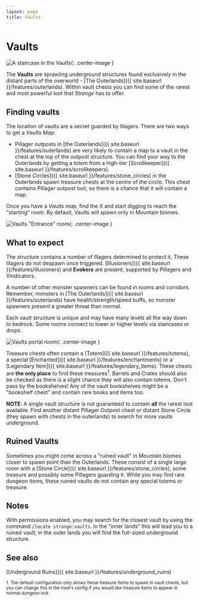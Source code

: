 ```yaml
---
layout: page
title: Vaults
---
```


# Vaults

![A staircase in the Vaults](https://i.postimg.cc/J7TNVvkH/Vaults-Staircase.jpg){: .center-image }

The **Vaults** are sprawling underground structures found exclusively in the distant parts of the overworld - [The Outerlands]({{ site.baseurl }}/features/outerlands).  Within vault chests you can find some of the rarest and most powerful loot that *Strange* has to offer.

## Finding vaults

The location of vaults are a secret guarded by Illagers.  There are two ways to get a *Vaults Map*:

* Pillager outposts in [the Outerlands]({{ site.baseurl }}/features/outerlands) are very likely to contain a map to a vault in the chest at the top of the outpost structure.  You can find your way to the Outerlands by getting a totem from a high-tier [Scrollkeeper]({{ site.baseurl }}/features/scrollkeepers).
* [Stone Circles]({{ site.baseurl }}/features/stone_circles) in the Outerlands spawn treasure chests at the centre of the circle. This chest contains Pillager outpost loot, so there is a chance that it will contain a map.

Once you have a *Vaults map*, find the X and start digging to reach the "starting" room.  By default, Vaults will spawn only in Mountain biomes.

![Vaults "Entrance" room](https://i.postimg.cc/sx07YGr4/Vaults-Starting-Room.jpg){: .center-image }

## What to expect

The structure contains a number of Illagers determined to protect it.  These Illagers do not despawn once triggered.  [Illusioners]({{ site.baseurl }}/features/illusioners) and **Evokers** are present, supported by Pillagers and Vindicators.

A number of other monster spawners can be found in rooms and corridors. Remember, monsters in [The Outerlands]({{ site.baseurl }}/features/outerlands) have health/strength/speed buffs, so monster spawners present a greater threat than normal.

Each vault structure is unique and may have many levels all the way down to bedrock.  Some rooms connect to lower or higher levels via staircases or drops.

![Vaults portal room](https://i.postimg.cc/D0z14dtz/Vaults-Portal-Room.jpg){: .center-image }

Treasure chests often contain a [Totem]({{ site.baseurl }}/features/totems), a special [Enchanted]({{ site.baseurl }}/features/enchantments) or a [Legendary Item]({{ site.baseurl }}/features/legendary_items).  These chests are **the only place** to find these treasures<sup>1</sup>.  Barrels and Crates should also be checked as there is a slight chance they will also contain totems.  Don't pass by the bookshelves!  Any of the vault bookshelves might be a "bookshelf chest" and contain rare books and items too.

**NOTE**: A single vault structure is not guaranteed to contain **all** the rarest loot available.  Find another distant Pillager Outpost chest or distant Stone Circle (they spawn with chests in the outerlands) to search for more vaults underground.

## Ruined Vaults

Sometimes you might come across a "ruined vault" in Mountain biomes closer to spawn point than the Outerlands.  These consist of a single large room with a [Stone Circle]({{ site.baseurl }}/features/stone_circles), some treasure and possibly some Pillagers guarding it.  While you may find rare dungeon items, these ruined vaults do not contain any special totems or treasure.

## Notes

With permissions enabled, you may search for the closest vault by using the command `/locate strange:vaults`.  In the "inner lands" this will lead you to a ruined vault; in the outer lands you will find the full-sized underground structure.

## See also

[Underground Ruins]({{ site.baseurl }}/features/underground_ruins)


<small>1. The default configuration only allows these treasure items to spawn in vault chests, but you can change this in the mod's config if you would like treasure items to appear in normal dungeon loot.</small>